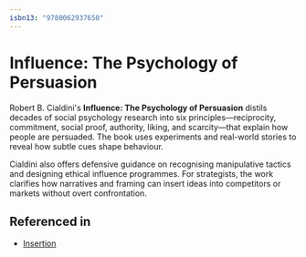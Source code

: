 ```yaml
---
isbn13: "9780062937650"
---
```


# Influence: The Psychology of Persuasion

Robert B. Cialdini's **Influence: The Psychology of Persuasion** distils decades of social psychology research into six principles—reciprocity, commitment, social proof, authority, liking, and scarcity—that explain how people are persuaded. The book uses experiments and real-world stories to reveal how subtle cues shape behaviour.

Cialdini also offers defensive guidance on recognising manipulative tactics and designing ethical influence programmes. For strategists, the work clarifies how narratives and framing can insert ideas into competitors or markets without overt confrontation.

## Referenced in

- [Insertion](/strategies/poison/insertion)
